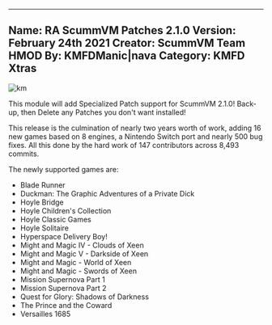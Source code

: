 -----------------------
Name: RA ScummVM Patches 2.1.0
Version: February 24th 2021
Creator: ScummVM Team
HMOD By: KMFDManic|nava
Category: KMFD Xtras
-----------------------
![km](https://i.imgur.com/oGcTGe0.png)

This module will add Specialized Patch support for ScummVM 2.1.0!  Back-up, then Delete any Patches you don't want installed!

This release is the culmination of nearly two years worth of work, adding 16 new games based on 8 engines, a Nintendo Switch port and nearly 500 bug fixes. All this done by the hard work of 147 contributors across 8,493 commits.

The newly supported games are:

- Blade Runner
- Duckman: The Graphic Adventures of a Private Dick
- Hoyle Bridge
- Hoyle Children's Collection
- Hoyle Classic Games
- Hoyle Solitaire
- Hyperspace Delivery Boy!
- Might and Magic IV - Clouds of Xeen
- Might and Magic V - Darkside of Xeen
- Might and Magic - World of Xeen
- Might and Magic - Swords of Xeen
- Mission Supernova Part 1
- Mission Supernova Part 2
- Quest for Glory: Shadows of Darkness
- The Prince and the Coward
- Versailles 1685
